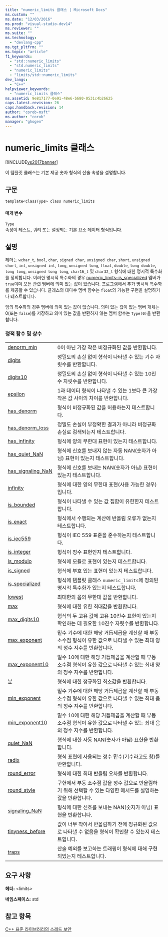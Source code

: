 ```yaml
---
title: "numeric_limits 클래스 | Microsoft Docs"
ms.custom: ""
ms.date: "12/03/2016"
ms.prod: "visual-studio-dev14"
ms.reviewer: ""
ms.suite: ""
ms.technology: 
  - "devlang-cpp"
ms.tgt_pltfrm: ""
ms.topic: "article"
f1_keywords: 
  - "std::numeric_limits"
  - "std.numeric_limits"
  - "numeric_limits"
  - "limits/std::numeric_limits"
dev_langs: 
  - "C++"
helpviewer_keywords: 
  - "numeric_limits 클래스"
ms.assetid: 9e817177-0e91-48e6-b680-0531c4b26625
caps.latest.revision: 26
caps.handback.revision: 14
author: "corob-msft"
ms.author: "corob"
manager: "ghogen"
---
```

# numeric_limits 클래스
[!INCLUDE[vs2017banner](../assembler/inline/includes/vs2017banner.md)]

이 템플릿 클래스는 기본 제공 숫자 형식의 산술 속성을 설명합니다.  
  
## 구문  
  
```  
template<classType> class numeric_limits  
```  
  
#### 매개 변수  
 `Type`  
 속성이 테스트, 쿼리 또는 설정되는 기본 요소 데이터 형식입니다.  
  
## 설명  
 헤더는 `wchar_t`, `bool`, `char`, `signed char`, `unsigned char`, `short`, `unsigned short`, `int`, `unsigned int`, `long`, `unsigned long`, `float`, `double`, `long double`**,** `long long`, `unsigned long long`, `char16_t` 및 `char32_t` 형식에 대한 명시적 특수화를 정의합니다. 이러한 명시적 특수화의 경우 [numeric\_limits::is\_specialized](../Topic/numeric_limits::is_specialized.md) 멤버가 `true`이며 모든 관련 멤버에 의미 있는 값이 있습니다. 프로그램에서 추가 명시적 특수화를 제공할 수 있습니다. 클래스의 대다수 멤버 함수는 `float`의 가능한 구현을 설명하거나 테스트합니다.  
  
 임의 특수화의 경우 멤버에 의미 있는 값이 없습니다. 의미 있는 값이 없는 멤버 개체는 0\(또는 `false`\)를 저장하고 의미 있는 값을 반환하지 않는 멤버 함수는 `Type(0)`을 반환합니다.  
  
### 정적 함수 및 상수  
  
|||  
|-|-|  
|[denorm\_min](../Topic/numeric_limits::denorm_min.md)|0이 아닌 가장 작은 비정규화된 값을 반환합니다.|  
|[digits](../Topic/numeric_limits::digits.md)|정밀도의 손실 없이 형식이 나타낼 수 있는 기수 자릿수를 반환합니다.|  
|[digits10](../Topic/numeric_limits::digits10.md)|정밀도의 손실 없이 형식이 나타낼 수 있는 10진수 자릿수를 반환합니다.|  
|[epsilon](../Topic/numeric_limits::epsilon.md)|1과 데이터 형식이 나타낼 수 있는 1보다 큰 가장 작은 값 사이의 차이를 반환합니다.|  
|[has\_denorm](../Topic/numeric_limits::has_denorm.md)|형식이 비정규화된 값을 허용하는지 테스트합니다.|  
|[has\_denorm\_loss](../Topic/numeric_limits::has_denorm_loss.md)|정밀도 손실이 부정확한 결과가 아니라 비정규화 손실로 검색되는지 테스트합니다.|  
|[has\_infinity](../Topic/numeric_limits::has_infinity.md)|형식에 양의 무한대 표현이 있는지 테스트합니다.|  
|[has\_quiet\_NaN](../Topic/numeric_limits::has_quiet_NaN.md)|형식에 신호를 보내지 않는 자동 NAN\(숫자가 아님\) 표현이 있는지 테스트합니다.|  
|[has\_signaling\_NaN](../Topic/numeric_limits::has_signaling_NaN.md)|형식에 신호를 보내는 NAN\(숫자가 아님\) 표현이 있는지 테스트합니다.|  
|[infinity](../Topic/numeric_limits::infinity.md)|형식에 대한 양의 무한대 표현\(사용 가능한 경우\)입니다.|  
|[is\_bounded](../Topic/numeric_limits::is_bounded.md)|형식이 나타낼 수 있는 값 집합이 유한한지 테스트합니다.|  
|[is\_exact](../Topic/numeric_limits::is_exact.md)|형식에서 수행되는 계산에 반올림 오류가 없는지 테스트합니다.|  
|[is\_iec559](../Topic/numeric_limits::is_iec559.md)|형식이 IEC 559 표준을 준수하는지 테스트합니다.|  
|[is\_integer](../Topic/numeric_limits::is_integer.md)|형식이 정수 표현인지 테스트합니다.|  
|[is\_modulo](../Topic/numeric_limits::is_modulo.md)|형식에 모듈로 표현이 있는지 테스트합니다.|  
|[is\_signed](../Topic/numeric_limits::is_signed.md)|형식에 부호 있는 표현이 있는지 테스트합니다.|  
|[is\_specialized](../Topic/numeric_limits::is_specialized.md)|형식에 템플릿 클래스 `numeric_limits`에 정의된 명시적 특수화가 있는지 테스트합니다.|  
|[lowest](../Topic/numeric_limits::lowest.md)|최대한의 음의 무한대 값을 반환합니다.|  
|[max](../Topic/numeric_limits::max.md)|형식에 대한 유한 최대값을 반환합니다.|  
|[max\_digits10](../Topic/numeric_limits::max_digits10.md)|형식의 두 고유 값에 고유 10진수 표현이 있는지 확인하는 데 필요한 10진수 자릿수를 반환합니다.|  
|[max\_exponent](../Topic/numeric_limits::max_exponent.md)|밑수 기수에 대한 해당 거듭제곱을 계산할 때 부동 소수점 형식이 유한 값으로 나타낼 수 있는 최대 양의 정수 지수를 반환합니다.|  
|[max\_exponent10](../Topic/numeric_limits::max_exponent10.md)|밑수 10에 대한 해당 거듭제곱을 계산할 때 부동 소수점 형식이 유한 값으로 나타낼 수 있는 최대 양의 정수 지수를 반환합니다.|  
|[분](../Topic/numeric_limits::min.md)|형식에 대한 정규화된 최소값을 반환합니다.|  
|[min\_exponent](../Topic/numeric_limits::min_exponent.md)|밑수 기수에 대한 해당 거듭제곱을 계산할 때 부동 소수점 형식이 유한 값으로 나타낼 수 있는 최대 음의 정수 지수를 반환합니다.|  
|[min\_exponent10](../Topic/numeric_limits::min_exponent10.md)|밑수 10에 대한 해당 거듭제곱을 계산할 때 부동 소수점 형식이 유한 값으로 나타낼 수 있는 최대 음의 정수 지수를 반환합니다.|  
|[quiet\_NaN](../Topic/numeric_limits::quiet_NaN.md)|형식에 대한 자동 NAN\(숫자가 아님\) 표현을 반환합니다.|  
|[radix](../Topic/numeric_limits::radix.md)|형식 표현에 사용되는 정수 밑수\(기수라고도 함\)를 반환합니다.|  
|[round\_error](../Topic/numeric_limits::round_error.md)|형식에 대한 최대 반올림 오차를 반환합니다.|  
|[round\_style](../Topic/numeric_limits::round_style.md)|구현에서 부동 소수점 값을 정수 값으로 반올림하기 위해 선택할 수 있는 다양한 메서드를 설명하는 값을 반환합니다.|  
|[signaling\_NaN](../Topic/numeric_limits::signaling_NaN.md)|형식에 대한 신호를 보내는 NAN\(숫자가 아님\) 표현을 반환합니다.|  
|[tinyness\_before](../Topic/numeric_limits::tinyness_before.md)|값이 너무 작아서 반올림하기 전에 정규화된 값으로 나타낼 수 없음을 형식이 확인할 수 있는지 테스트합니다.|  
|[traps](../Topic/numeric_limits::traps.md)|산술 예외를 보고하는 트래핑이 형식에 대해 구현되었는지 테스트합니다.|  
  
## 요구 사항  
 **헤더:** \<limits\>  
  
 **네임스페이스:** std  
  
## 참고 항목  
 [C\+\+ 표준 라이브러리의 스레드 보안](../standard-library/thread-safety-in-the-cpp-standard-library.md)